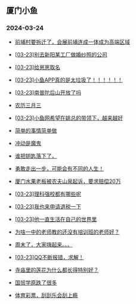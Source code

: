 ## 厦门小鱼 
### 2024-03-24

+ [前埔村要拆迁了，会展前埔连成一体成为高端区域](http://bbs.xmfish.com/read-htm-tid-18164618.html)

+ [[03-23]别去新阳某工厂做婚纱照的公司](http://bbs.xmfish.com/read-htm-tid-18164608.html)

+ [[03-23]给崽崽取名](http://bbs.xmfish.com/read-htm-tid-18164598.html)

+ [[03-23]小鱼APP真的是太垃圾了！！！！！！](http://bbs.xmfish.com/read-htm-tid-18164616.html)

+ [[03-23]南普陀后山开放了吗](http://bbs.xmfish.com/read-htm-tid-18164614.html)

+ [农历三月三](http://bbs.xmfish.com/read-htm-tid-18164687.html)

+ [[03-23]小鱼网希望在姚总的带领下，越来越好](http://bbs.xmfish.com/read-htm-tid-18164714.html)

+ [简单的事情简单做](http://bbs.xmfish.com/read-htm-tid-18164628.html)

+ [冲动是魔鬼](http://bbs.xmfish.com/read-htm-tid-18164667.html)

+ [谁把钥匙落下了，](http://bbs.xmfish.com/read-htm-tid-18164710.html)

+ [勇敢走出一步，可能会有不同的人生！](http://bbs.xmfish.com/read-htm-tid-18164591.html)

+ [厦门水果老板被农夫山泉起诉，要求赔偿20万](http://bbs.xmfish.com/read-htm-tid-18164669.html)

+ [[03-23]理科强校都有哪些呢](http://bbs.xmfish.com/read-htm-tid-18164801.html)

+ [[03-23]我也来申请退税一下](http://bbs.xmfish.com/read-htm-tid-18164593.html)

+ [[03-23]他一直生活在自己的世界里](http://bbs.xmfish.com/read-htm-tid-18164771.html)

+ [为啥一中的老师教的还没有培训班的老师好？](http://bbs.xmfish.com/read-htm-tid-18164809.html)

+ [周末了，大家嗨起来。。。](http://bbs.xmfish.com/read-htm-tid-18164805.html)

+ [[03-23]QQ不断报错，求解！](http://bbs.xmfish.com/read-htm-tid-18164733.html)

+ [寺庙里的莲花为什么都长得特别好？](http://bbs.xmfish.com/read-htm-tid-18164849.html)

+ [国贸学原跌了很多](http://bbs.xmfish.com/read-htm-tid-18164755.html)

+ [体育彩票，刮刮乐会刮上瘾](http://bbs.xmfish.com/read-htm-tid-18164850.html)

